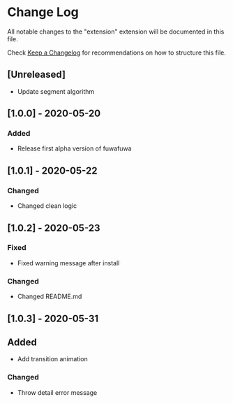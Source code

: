 # Change Log

All notable changes to the "extension" extension will be documented in this file.

Check [Keep a Changelog](http://keepachangelog.com/) for recommendations on how to structure this file.

## [Unreleased]

- Update segment algorithm

## [1.0.0] - 2020-05-20

### Added

- Release first alpha version of fuwafuwa

## [1.0.1] - 2020-05-22

### Changed

- Changed clean logic

## [1.0.2] - 2020-05-23

### Fixed

- Fixed warning message after install

### Changed

- Changed README.md

## [1.0.3] - 2020-05-31

## Added

- Add transition animation 

### Changed

- Throw detail error message